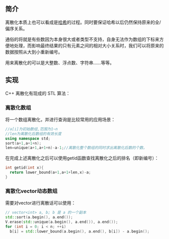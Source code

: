 ## 简介

离散化本质上也可以看成是[哈希](/string/hash)的过程。同时要保证哈希以后仍然保持原来的全/偏序关系。

通俗的将就是有些数因为本身很大或者类型不支持，自身无法作为数组的下标来方便地处理，而影响最终结果的只有元素之间的相对大小关系时，我们可以将原来的数据按照从大到小重新编号。

用来离散化的可以是大整数、浮点数、字符串……等等。


## 实现

C++ 离散化有现成的 STL 算法：

### 离散化数组

将一个数组离散化，并进行查询是比较常用的应用场景：

```cpp
//a[i]为初始数组,范围为1~n
//len为离散化后数组的有效长度
using namespace std;
sort(a+1,a+1+n);
len=unique(a+1,a+1+n)-a-1;//离散化整个数组的同时求出离散化后数的个数。
```

在完成上述离散化之后可以使用getid函数查找离散化之后的排名（即新编号）：
```cpp
int getid(int x){
  return lower_bound(a+1,a+1+len,x)-a;
}
```

### 离散化vector动态数组

需要对vector进行离散话可以使用：

```cpp
// vector<int> a, b; b 是 a 的一个副本
std::sort(a.begin(), a.end());
V.erase(std::unique(a.begin(), a.end()), a.end());
for (int i = 0; i < n; ++i)
  b[i] = std::lower_bound(a.begin(), a.end(), b[i]) - a.begin();
```
